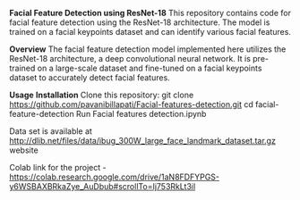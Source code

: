 **Facial Feature Detection using ResNet-18**
This repository contains code for facial feature detection using the ResNet-18 architecture. The model is trained on a facial keypoints dataset and can identify various facial features.

**Overview**
The facial feature detection model implemented here utilizes the ResNet-18 architecture, a deep convolutional neural network. It is pre-trained on a large-scale dataset and fine-tuned on a facial keypoints dataset to accurately detect facial features.

**Usage**
**Installation**
Clone this repository:
git clone https://github.com/pavanibillapati/Facial-features-detection.git
cd facial-feature-detection
Run Facial features detection.ipynb

Data set is available at http://dlib.net/files/data/ibug_300W_large_face_landmark_dataset.tar.gz website


Colab link for the project - https://colab.research.google.com/drive/1aN8FDFYPGS-y6WSBAXBRkaZye_AuDbub#scrollTo=Ij753RkLt3il
